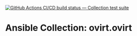 [![GitHub Actions CI/CD build status — Collection test suite](https://github.com/ansible-collection-migration/ovirt.ovirt/workflows/Collection%20test%20suite/badge.svg?branch=master)](https://github.com/ansible-collection-migration/ovirt.ovirt/actions?query=workflow%3A%22Collection%20test%20suite%22)

Ansible Collection: ovirt.ovirt
=================================================